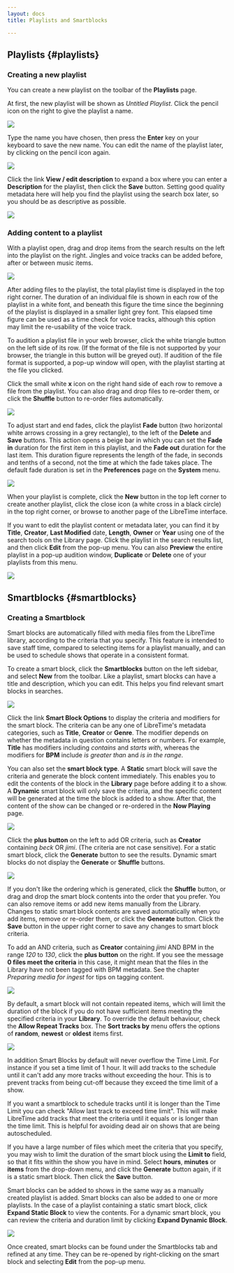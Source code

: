 ```yaml
---
layout: docs
title: Playlists and Smartblocks

---
```


## Playlists {#playlists}

### Creating a new playlist

You can create a new playlist on the toolbar of the **Playlists** page.

At first, the new playlist will be shown as *Untitled Playlist*. Click the pencil icon on the right to give the playlist a name.

![](img/Screenshot502-Untitled_playlist_240.png)

Type the name you have chosen, then press the **Enter** key on your keyboard to save the new name. You can edit the name of the playlist later, by clicking on the pencil icon again.

![](img/Screenshot503-My_playlist_240.png)

Click the link **View / edit description** to expand a box where you can enter a **Description** for the playlist, then click the **Save** button. Setting good quality metadata here will help you find the playlist using the search box later, so you should be as descriptive as possible.

![](img/Screenshot504-Example_playlist_240.png)

### Adding content to a playlist

With a playlist open, drag and drop items from the search results on the left into the playlist on the right. Jingles and voice tracks can be added before, after or between music items.

![](img/Screenshot505-Add_item_to_playlist_240.png)

After adding files to the playlist, the total playlist time is displayed in the top right corner. The duration of an individual file is shown in each row of the playlist in a white font, and beneath this figure the time since the beginning of the playlist is displayed in a smaller light grey font. This elapsed time figure can be used as a time check for voice tracks, although this option may limit the re-usability of the voice track.

To audition a playlist file in your web browser, click the white triangle button on the left side of its row. (If the format of the file is not supported by your browser, the triangle in this button will be greyed out). If audition of the file format is supported, a pop-up window will open, with the playlist starting at the file you clicked.

Click the small white **x** icon on the right hand side of each row to remove a file from the playlist. You can also drag and drop files to re-order them, or click the **Shuffle** button to re-order files automatically.

![](img/Screenshot506-Drag_drop_playlist_240.png)

To adjust start and end fades, click the playlist **Fade** button (two horizontal white arrows crossing in a grey rectangle), to the left of the **Delete** and **Save** buttons. This action opens a beige bar in which you can set the **Fade in** duration for the first item in this playlist, and the **Fade out** duration for the last item. This duration figure represents the length of the fade, in seconds and tenths of a second, not the time at which the fade takes place. The default fade duration is set in the **Preferences** page on the **System** menu.

![](img/Screenshot507-Fade_in_out_240.png)

When your playlist is complete, click the **New** button in the top left corner to create another playlist, click the close icon (a white cross in a black circle) in the top right corner, or browse to another page of the LibreTime interface.

If you want to edit the playlist content or metadata later, you can find it by **Title**, **Creator**, **Last Modified** date, **Length**, **Owner** or **Year** using one of the search tools on the Library page. Click the playlist in the search results list, and then click **Edit** from the pop-up menu. You can also **Preview** the entire playlist in a pop-up audition window, **Duplicate** or **Delete** one of your playlists from this menu.

![](img/Screenshot501-Edit_playlist_240.png)

## Smartblocks {#smartblocks}

### Creating a Smartblock

Smart blocks are automatically filled with media files from the LibreTime library, according to the criteria that you specify. This feature is intended to save staff time, compared to selecting items for a playlist manually, and can be used to schedule shows that operate in a consistent format.

To create a smart block, click the **Smartblocks** button on the left sidebar, and select **New** from the toolbar. Like a playlist, smart blocks can have a title and description, which you can edit. This helps you find relevant smart blocks in searches.

![](img/Screenshot512-Example_smart_block_240.png)

Click the link **Smart Block Options** to display the criteria and modifiers for the smart block. The criteria can be any one of LibreTime's metadata categories, such as **Title**, **Creator** or **Genre**. The modifier depends on whether the metadata in question contains letters or numbers. For example, **Title** has modifiers including *contains* and *starts with*, whereas the modifiers for **BPM** include *is greater than* and *is in the range*.

You can also set the **smart block type**. A **Static** smart block will save the criteria and generate the block content immediately. This enables you to edit the contents of the block in the **Library** page before adding it to a show. A **Dynamic** smart block will only save the criteria, and the specific content will be generated at the time the block is added to a show. After that, the content of the show can be changed or re-ordered in the **Now Playing** page. 

![](img/Screenshot513-Creator_contains_240.png)

Click the **plus button** on the left to add OR criteria, such as **Creator** containing *beck* OR *jimi*. (The criteria are not case sensitive). For a static smart block, click the **Generate** button to see the results. Dynamic smart blocks do not display the **Generate** or **Shuffle** buttons.

![](img/Screenshot514-Contains_beck_or_jimi_240.png)

If you don't like the ordering which is generated, click the **Shuffle** button, or drag and drop the smart block contents into the order that you prefer. You can also remove items or add new items manually from the Library. Changes to static smart block contents are saved automatically when you add items, remove or re-order them, or click the **Generate** button. Click the **Save** button in the upper right corner to save any changes to smart block criteria.

To add an AND criteria, such as **Creator** containing *jimi* AND BPM in the range *120* to *130*, click the **plus button** on the right. If you see the message **0 files meet the criteria** in this case, it might mean that the files in the Library have not been tagged with BPM metadata. See the chapter *Preparing media for ingest* for tips on tagging content.

![](img/Screenshot487-Smart_block_and_criteria.png)

By default, a smart block will not contain repeated items, which will limit the duration of the block if you do not have sufficient items meeting the specified criteria in your **Library**. To override the default behaviour, check the **Allow Repeat Tracks** box. The **Sort tracks by** menu offers the options of **random**, **newest** or **oldest** items first.

![](img/Screenshot582-Smart_block_repeat_tracks.png)

In addition Smart Blocks by default will never overflow the Time Limit. For instance if you set a time limit of 1 hour. It will add tracks to the schedule until it can't add any more tracks without exceeding the hour. This is to prevent tracks from being cut-off because they exceed the time limit of a show. 

If you want a smartblock to schedule tracks until it is longer than the Time Limit you can check "Allow last track to exceed time limit". This will make LibreTime add tracks that meet the criteria until it equals or is longer than the time limit. This is helpful for avoiding dead air on shows that are being autoscheduled.

If you have a large number of files which meet the criteria that you specify, you may wish to limit the duration of the smart block using the **Limit to** field, so that it fits within the show you have in mind. Select **hours**, **minutes** or **items** from the drop-down menu, and click the **Generate** button again, if it is a static smart block. Then click the **Save** button.

Smart blocks can be added to shows in the same way as a manually created playlist is added. Smart blocks can also be added to one or more playlists. In the case of a playlist containing a static smart block, click **Expand Static Block** to view the contents. For a dynamic smart block, you can review the criteria and duration limit by clicking **Expand Dynamic Block**.

![](img/Screenshot515-Expand_static_smart_block.png)

Once created, smart blocks can be found under the Smartblocks tab and refined at any time. They can be re-opened by right-clicking on the smart block and selecting **Edit** from the pop-up menu.
